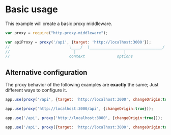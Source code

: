 # Basic usage

This example will create a basic proxy middleware.

```javascript
var proxy = require("http-proxy-middleware");

var apiProxy = proxy('/api', {target: 'http://localhost:3000'});
//                          \____/  \________________________________/
//                            |                     |
//                          context              options
```

## Alternative configuration

The proxy behavior of the following examples are **exactly** the same; Just different ways to configure it.

```javascript
app.use(proxy('/api', {target: 'http://localhost:3000', changeOrigin:true}));
```

```javascript
app.use(proxy('http://localhost:3000/api', {changeOrigin:true}));
```

```javascript
app.use('/api', proxy('http://localhost:3000', {changeOrigin:true}));
```

```javascript
app.use('/api', proxy({target: 'http://localhost:3000', changeOrigin:true}));
```
